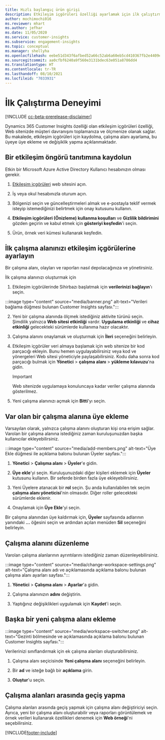 ```yaml
---
title: Hızlı başlangıç ürün girişi
description: Etkileşim içgörüleri özelliği ayarlamak için ilk çalıştırma deneyimi.
author: mochimochi016
ms.reviewer: mhart
ms.author: jefhar
ms.date: 11/05/2020
ms.service: customer-insights
ms.subservice: engagement-insights
ms.topic: conceptual
ms.manager: shellyha
ms.openlocfilehash: eebe51d343f6afbed52a66c52ab6a60eb5cd410367fb2e4409eb8679f357c91e
ms.sourcegitcommit: aa0cfbf6240a9f560e3131bdec63e051a8786dd4
ms.translationtype: HT
ms.contentlocale: tr-TR
ms.lasthandoff: 08/10/2021
ms.locfileid: "7033931"
---
```

# <a name="first-run-experience"></a>İlk Çalıştırma Deneyimi

[!INCLUDE [cc-beta-prerelease-disclaimer](includes/cc-beta-prerelease-disclaimer.md)]

Dynamics 365 Customer Insights özelliği olan etkileşim içgörüleri özelliği, Web sitenizde müşteri davranışını toplamanıza ve ölçmenize olanak sağlar. Bu makalede, etkileşim içgörüleri için kaydolma, çalışma alanı ayarlama, bu üyeye üye ekleme ve değişiklik yapma açıklanmaktadır.

## <a name="sign-up-for-a-demo-of-engagement-insights"></a>Bir etkileşim öngörü tanıtımına kaydolun

Etkin bir Microsoft Azure Active Directory Kullanıcı hesabınızın olması gerekir. 

1. [Etkileşim içgörüleri](https://pi.dynamics.com/) web sitesini açın. 

1. İş veya okul hesabınızla oturum açın.

1. Bölgenizi seçin ve güncelleştirmeleri almak ve e-postayla teklif vermek isteyip istemediğinizi belirtmek için onay kutusunu kullanın.

1. **Etkileşim içgörüleri (Önizleme) kullanma koşulları** ve **Gizlilik bildirimini** gözden geçirin ve kabul etmek için **gösteriyi keşfedin**'i seçin.

1. Ürün, örnek veri kümesi kullanarak keşfedin. 

## <a name="set-up-your-first-workspace-in-engagement-insights"></a>İlk çalışma alanınızı etkileşim içgörülerine ayarlayın

Bir çalışma alanı, olayları ve raporları nasıl depolacağınıza ve yönetirsiniz.

İlk çalışma alanınızı oluşturmak için

1. Etkileşim içgörülerinde Sihirbazı başlatmak için **verilerinizi bağlayın**'ı seçin. 

:::image type="content" source="media/banner.png" alt-text="Verileri bağlama düğmesi bulunan Customer Insights sayfası.":::

2. Yeni bir çalışma alanında ölçmek istediğiniz aktivite türünü seçin. Şimdilik yalnızca **Web sitesi etkinliği** vardır. **Uygulama etkinliği** ve **cihaz etkinliği** gelecekteki sürümlerde kullanıma hazır olacaktır.

1. Çalışma alanını onaylamak ve oluşturmak için **İleri** seçeneğini belirleyin.

1. Etkileşim içgörüler veri almaya başlamak için web sitenize bir kod parçacığı ekleyin. Bunu hemen uygulayabilirsiniz veya kod ve yönergeleri Web sitesi yöneticiyle paylaşabilirsiniz. Kodu daha sonra kod parçacığı bulmak için **Yönetici** > **çalışma alanı** > **yükleme kılavuzu**'na gidin.

   > [!IMPORTANT]
   > Web sitenizde uygulamaya konuluncaya kadar veriler çalışma alanında gösterilmez.

1. Yeni çalışma alanınızı açmak için **Bitti**'yı seçin. 

## <a name="add-members-to-an-existing-workspace"></a>Var olan bir çalışma alanına üye ekleme

Varsayılan olarak, yalnızca çalışma alanını oluşturan kişi ona erişim sağlar. Varolan bir çalışma alanına istediğiniz zaman kuruluşunuzdan başka kullanıcılar ekleyebilirsiniz.

:::image type="content" source="media/add-members.png" alt-text="Üye Ekle düğmesi ile açıklama balonu bulunan Üyeler sayfası.":::

1. **Yönetici** > **Çalışma alanı** > **Üyeler**'e gidin.

2. **Üye ekle**'yi seçin. Kuruluşunuzdaki diğer kişileri eklemek için **Üyeler** kutusunu kullanın. Bir seferde birden fazla üye ekleyebilirsiniz.

3. Yeni Üyelere atanacak bir **rol** seçin. Şu anda kullanılabilen tek seçim **çalışma alanı yöneticisi**'nin olmasıdır. Diğer roller gelecekteki sürümlerde eklenir.

4. Onaylamak için **Üye Ekle**'yi seçin.

Bir çalışma alanından üye kaldırmak için, **Üyeler** sayfasında adlarının yanındaki **...** öğesini seçin ve ardından açılan menüden **Sil** seçeneğini belirleyin.

## <a name="edit-a-workspace"></a>Çalışma alanını düzenleme

Varolan çalışma alanlarının ayrıntılarını istediğiniz zaman düzenleyebilirsiniz.

:::image type="content" source="media/change-workspace-settings.png" alt-text="Çalışma alanı adı ve açıklamasında açıklama balonu bulunan çalışma alanı ayarları sayfası.":::

1. **Yönetici** > **Çalışma alanı** > **Ayarlar**'a gidin.

1. Çalışma alanınızın **adını** değiştirin.

1. Yaptığınız değişiklikleri uygulamak için **Kaydet**'i seçin.

## <a name="add-another-new-workspace"></a>Başka bir yeni çalışma alanı ekleme

:::image type="content" source="media/workspace-switcher.png" alt-text="Gezinti bölmesinde ve açıklamasında açıklama balonu bulunan Customer Insights sayfası.":::

Verilerinizi sınıflandırmak için ek çalışma alanları oluşturabilirsiniz.

1. Çalışma alanı seçicisinde **Yeni çalışma alanı** seçeneğini belirleyin.

1. Bir **ad** ve isteğe bağlı bir **açıklama** girin.

1. **Oluştur**'u seçin.

## <a name="switch-between-workspaces"></a>Çalışma alanları arasında geçiş yapma

Çalışma alanları arasında geçiş yapmak için çalışma alanı değiştiriciyi seçin. Ayrıca, yeni bir çalışma alanı oluşturabilir veya raporları görüntülemek ve örnek verileri kullanarak özellikleri denemek için **Web örneği**'ni seçebilirsiniz. 



[!INCLUDE[footer-include](../includes/footer-banner.md)]